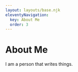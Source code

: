 ```yaml
---
layout: layouts/base.njk
eleventyNavigation:
  key: About Me
  order: 3
---
```

# About Me

I am a person that writes things.
